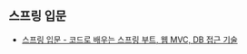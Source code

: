 ## 스프링 입문


* [스프링 입문 - 코드로 배우는 스프링 부트, 웹 MVC, DB 접근 기술](lectures/lec01_spring_introduction_sec02.md)


